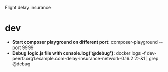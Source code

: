 
Flight delay insurance

# dev

- __Start composer playground on different port:__
composer-playground --port 9999
- __Debug logic.js file with console.log('@debug'):__
docker logs -f dev-peer0.org1.example.com-delay-insurance-network-0.16.2 2>&1 | grep @debug


